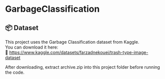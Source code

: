 # GarbageClassification
## 📦 Dataset
This project uses the Garbage Classification dataset from Kaggle.  
You can download it here:  
🔗 https://www.kaggle.com/datasets/farzadnekouei/trash-type-image-dataset

After downloading, extract archive.zip into this project folder before running the code.

